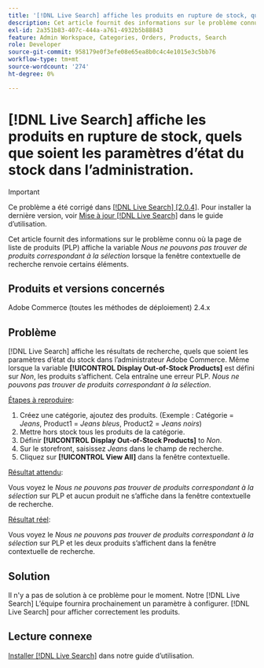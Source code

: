 ```yaml
---
title: '[!DNL Live Search] affiche les produits en rupture de stock, quels que soient les paramètres de statut du stock dans admin'
description: Cet article fournit des informations sur le problème connu où la page Liste des produits (PLP) affiche la mention *Nous ne pouvons pas trouver de produits correspondant à l’erreur de sélection* tandis que la fenêtre contextuelle de recherche renvoie certains éléments.
exl-id: 2a351b83-407c-444a-a761-4932b5b88843
feature: Admin Workspace, Categories, Orders, Products, Search
role: Developer
source-git-commit: 958179e0f3efe08e65ea8b0c4c4e1015e3c5bb76
workflow-type: tm+mt
source-wordcount: '274'
ht-degree: 0%

---
```


# [!DNL Live Search] affiche les produits en rupture de stock, quels que soient les paramètres d’état du stock dans l’administration.

>[!IMPORTANT]
>
>Ce problème a été corrigé dans [[!DNL Live Search] [2.0.4]](https://experienceleague.adobe.com/docs/commerce-merchant-services/live-search/release-notes.html). Pour installer la dernière version, voir [Mise à jour [!DNL Live Search]](https://experienceleague.adobe.com/docs/commerce-merchant-services/live-search/onboard/install.html#update) dans le guide d’utilisation.

Cet article fournit des informations sur le problème connu où la page de liste de produits (PLP) affiche la variable *Nous ne pouvons pas trouver de produits correspondant à la sélection* lorsque la fenêtre contextuelle de recherche renvoie certains éléments.

## Produits et versions concernés

Adobe Commerce (toutes les méthodes de déploiement) 2.4.x

## Problème

[!DNL Live Search] affiche les résultats de recherche, quels que soient les paramètres d’état du stock dans l’administrateur Adobe Commerce. Même lorsque la variable **[!UICONTROL Display Out-of-Stock Products]** est défini sur *Non*, les produits s’affichent. Cela entraîne une erreur PLP. *Nous ne pouvons pas trouver de produits correspondant à la sélection*.

<u>Étapes à reproduire</u>:

1. Créez une catégorie, ajoutez des produits. (Exemple : Catégorie = _Jeans_, Product1 = _Jeans bleus_, Product2 = _Jeans noirs_)
1. Mettre hors stock tous les produits de la catégorie.
1. Définir **[!UICONTROL Display Out-of-Stock Products]** to *Non*.
1. Sur le storefront, saisissez *Jeans* dans le champ de recherche.
1. Cliquez sur **[!UICONTROL View All]** dans la fenêtre contextuelle.

<u>Résultat attendu</u>:

Vous voyez le *Nous ne pouvons pas trouver de produits correspondant à la sélection* sur PLP et aucun produit ne s’affiche dans la fenêtre contextuelle de recherche.

<u>Résultat réel</u>:

Vous voyez le *Nous ne pouvons pas trouver de produits correspondant à la sélection* sur PLP et les deux produits s’affichent dans la fenêtre contextuelle de recherche.

## Solution

Il n&#39;y a pas de solution à ce problème pour le moment. Notre [!DNL Live Search] L’équipe fournira prochainement un paramètre à configurer. [!DNL Live Search] pour afficher correctement les produits.

## Lecture connexe

[Installer [!DNL Live Search]](https://docs.magento.com/user-guide/live-search/install.html) dans notre guide d’utilisation.
